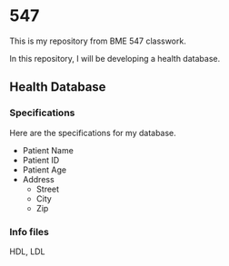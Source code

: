 # 547


This is my repository from BME 547 classwork.

In this repository, I will be developing a health database.

## Health Database
### Specifications
Here are the specifications for my database.
* Patient Name
* Patient ID
* Patient Age
* Address
    - Street
    - City
    - Zip


### Info files
HDL, LDL
